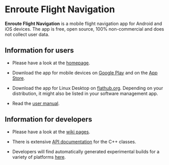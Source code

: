 # Enroute Flight Navigation

**Enroute Flight Navigation** is a mobile flight navigation app for Android and iOS devices. The app is free, open source, 100% non-commercial and does not collect user data. 

## Information for users

* Please have a look at the [homepage](https://akaflieg-freiburg.github.io/enroute).

* Download the app for mobile devices on [Google Play](https://play.google.com/store/apps/details?id=de.akaflieg_freiburg.enroute) and on the [App Store](https://apple.co/3Xw48u1).

* Download the app for Linux Desktop on [flathub.org](https://flathub.org/apps/details/de.akaflieg_freiburg.enroute). Depending on your distribution, it might also be listed in your software management app.

* Read the [user manual](https://akaflieg-freiburg.github.io/enrouteManual/index.html).

## Information for developers

* Please have a look at the [wiki pages](https://github.com/Akaflieg-Freiburg/enroute/wiki).

* There is extensive [API documentation](https://akaflieg-freiburg.github.io/enroute/APIdoc/html) for the C++ classes.

* Developers will find automatically generated experimental builds for a variety of platforms [here](https://github.com/Akaflieg-Freiburg/enroute/releases/tag/developerBuilds).
